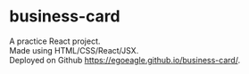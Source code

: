 ﻿# business-card

A practice React project. <br />
Made using HTML/CSS/React/JSX.  <br />
Deployed on Github https://egoeagle.github.io/business-card/.
